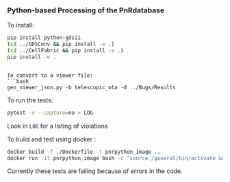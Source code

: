 ### Python-based Processing of the PnRdatabase

To install:
```bash
pip install python-gdsii
(cd ../GDSConv && pip install -e .)
(cd ../CellFabric && pip install -e .)
pip install -e .
```
```

To convert to a viewer file:
```bash
gen_viewer_json.py -b telescopic_ota -d ../Bugs/Results	
```

To run the tests:
```bash
pytest -v --capture=no > LOG
```
Look in `LOG` for a listing of violations

To build and test using docker :
```bash
docker build -f ./Dockerfile -t pnrpython_image ..
docker run -it pnrpython_image bash -c "source /general/bin/activate && cd PnRPython && pytest -v -s"
```

Currently these tests are failing because of errors in the code.
